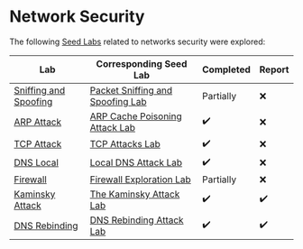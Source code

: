 # Network Security

The following [Seed Labs](https://github.com/seed-labs/seed-labs) related to networks security were explored:

| Lab                                                                                                                   | Corresponding Seed Lab              | Completed          | Report             |
| ----------------------------------------------------------------------------------------------------------------------| ----------------------------------- | ------------------ | ------------------ |
| [Sniffing and Spoofing](Sniffing_Spoofing/)   | [Packet Sniffing and Spoofing Lab](https://seedsecuritylabs.org/Labs_20.04/Networking/Sniffing_Spoofing/)   |  Partially         | :x:                |
| [ARP Attack](ARP_Attack/)                     | [ARP Cache Poisoning Attack Lab](https://seedsecuritylabs.org/Labs_20.04/Networking/ARP_Attack/)            | :heavy_check_mark: | :x:                |
| [TCP Attack](TCP_Attack/)                     | [TCP Attacks Lab](https://seedsecuritylabs.org/Labs_20.04/Networking/TCP_Attacks/)                          | :heavy_check_mark: | :x:                |
| [DNS Local](DNS_Local/)                       | [Local DNS Attack Lab](https://seedsecuritylabs.org/Labs_20.04/Networking/DNS/DNS_Local/)                   | :heavy_check_mark: | :x:                |
| [Firewall](Firewall/)                         | [Firewall Exploration Lab](https://seedsecuritylabs.org/Labs_20.04/Networking/Firewall/)                    |  Partially         | :x:                |               
| [Kaminsky Attack](DNS_Remote/)                | [The Kaminsky Attack Lab](https://seedsecuritylabs.org/Labs_20.04/Networking/DNS/DNS_Remote/)               | :heavy_check_mark: | :heavy_check_mark: |
| [DNS Rebinding](DNS_Rebinding/)                | [DNS Rebinding Attack Lab](https://seedsecuritylabs.org/Labs_20.04/Networking/DNS/DNS_Rebinding/)               | :heavy_check_mark: | :heavy_check_mark: |
